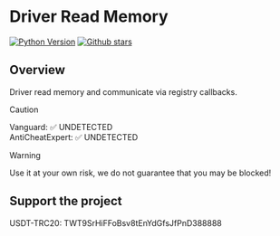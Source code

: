 # Driver Read Memory
[![Python Version](https://img.shields.io/badge/C++-14-FFD43B?logo=C++)](https://github.com/jhl337/driver-read-mem)
[![Github stars](https://img.shields.io/github/stars/jhl337/driver-read-mem?color=ffb500)](https://github.com/jhl337/driver-read-mem)
</div>

## Overview
Driver read memory and communicate via registry callbacks.
> [!CAUTION]
> Vanguard: ✅ UNDETECTED <br>
> AntiCheatExpert: ✅ UNDETECTED

> [!WARNING]
> Use it at your own risk, we do not guarantee that you may be blocked!

## Support the project
USDT-TRC20: TWT9SrHiFFoBsv8tEnYdGfsJfPnD388888

